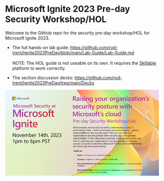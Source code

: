 # Microsoft Ignite 2023 Pre-day Security Workshop/HOL

Welcome to the GitHub repo for the security pre-day workshop/HOL for Microsoft Ignite 2023.

* The full hands-on lab guide: https://github.com/rod-trent/Ignite2023PreDay/blob/main/Lab-Guide/Lab-Guide.md <br><br>
  NOTE: The HOL guide is not useable on its own. It requires the <a href="https://skillable.com" target="_blank">Skillable</a> platform to work correctly.

* The section discussion decks: https://github.com/rod-trent/Ignite2023PreDay/tree/main/Decks

<p align="center"><img src="https://github.com/rod-trent/Ignite2023PreDay/blob/main/extra/predayfront.png" alt="Microsoft Pre-day Security Workshop 2023"></center></p>
